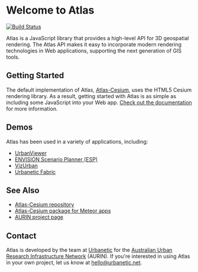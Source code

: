 # Welcome to Atlas

[![Build Status](https://travis-ci.org/urbanetic/atlas.svg?branch=develop)](https://travis-ci.org/urbanetic/atlas)

Atlas is a JavaScript library that provides a high-level API for 3D geospatial rendering. The Atlas
API makes it easy to incorporate modern rendering technologies in Web applications, supporting the
next generation of GIS tools.

## Getting Started

The default implementation of Atlas, [Atlas-Cesium][atlas-cesium], uses the HTML5 Cesium rendering
library. As a result, getting started with Atlas is as simple as including some JavaScript into
your Web app. [Check out the documentation][docs] for more information.

## Demos

Atlas has been used in a variety of applications, including:

* [UrbanViewer](http://aurin.org.au/projects/lens-sub-projects/integrated-design-infrastructure-for-australian-cities/)
* [ENVISION Scenario Planner (ESP)](http://aurin.org.au/projects/lens-sub-projects/esp/)
* [VizUrban](http://www.vizurban.info/)
* [Urbanetic Fabric](http://www.urbanetic.net/)

## See Also

* [Atlas-Cesium repository](atlas-cesium)
* [Atlas-Cesium package for Meteor apps](https://atmospherejs.com/urbanetic/atlas-cesium)
* [AURIN project page](http://aurin.org.au/mutopia/)

## Contact

Atlas is developed by the team at [Urbanetic][urbanetic] for the [Australian Urban Research
Infrastructure Network][aurin] (AURIN). If you're interested in using Atlas in your own project, let
us know at [hello@urbanetic.net](mailto:hello@urbanetic.net).

[docs]: https://urbanetic.github.io/atlas/
[atlas-cesium]: https://github.com/urbanetic/atlas-cesium
[aurin]: http://aurin.org.au/
[urbanetic]: http://www.urbanetic.net/
